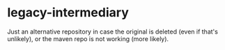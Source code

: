 # legacy-intermediary
Just an alternative repository in case the original is deleted (even if that's unlikely), or the maven repo is not working (more likely).
